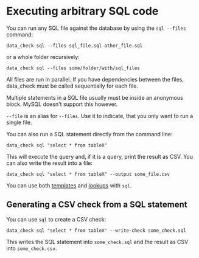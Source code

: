 # Executing arbitrary SQL code

You can run any SQL file against the database by using the `sql --files` command:

`data_check sql --files sql_file.sql other_file.sql`

or a whole folder recursively:

`data_check sql --files some/folder/with/sql_files`

All files are run in parallel. If you have dependencies between the files, data_check must be called sequentially for each file.

Multiple statements in a SQL file usually must be inside an anonymous block. MySQL doesn't support this however.

`--file` is an alias for `--files`. Use it to indicate, that you only want to run a single file.

You can also run a SQL statement directly from the command line:

`data_check sql "select * from tableX"`

This will execute the query and, if it is a query, print the result as CSV. You can also write the result into a file:

`data_check sql "select * from tableX" --output some_file.csv`

You can use both [templates](csv_checks.md#templates) and [lookups](csv_checks.md#lookups) with `sql`.

## Generating a CSV check from a SQL statement

You can use `sql` to create a CSV check:

`data_check sql "select * from tableX" --write-check some_check.sql`

This writes the SQL statement into `some_check.sql` and the result as CSV into `some_check.csv`.
